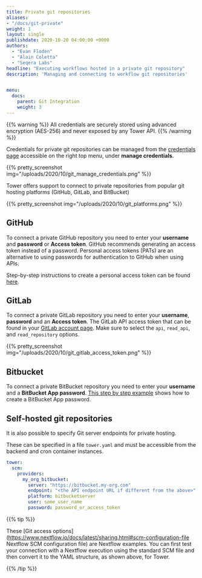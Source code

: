 ```yaml
---
title: Private git repositories
aliases:
- "/docs/git-private"
weight: 1
layout: single
publishdate: 2020-10-20 04:00:00 +0000
authors:
  - "Evan Floden"
  - "Alain Coletta"
  - "Seqera Labs"
headline: "Executing workflows hosted in a private git repository"
description: 'Managing and connecting to workflow git repositories'


menu:
  docs:
    parent: Git Integration
    weight: 3
---
```


{{% warning %}}
All credentials are securely stored using advanced encryption (AES-256) and never exposed by any Tower API.
{{% /warning %}}

Credentials for private git repositories can be managed from the [credentials page](https://tower.nf/credentials) accessible on the right top menu, under **manage credentials**.

{{% pretty_screenshot img="/uploads/2020/10/git_manage_credentials.png" %}}

Tower offers support to connect to private repositories from popular git hosting platforms (GitHub, GitLab, and BitBucket)

{{% pretty_screenshot img="/uploads/2020/10/git_platforms.png" %}}

## GitHub

To connect a private GitHub repository you need to enter your **username** and **password** or **Access token**. GitHub recommends generating an access token instead of a password. Personal access tokens (PATs) are an alternative to using passwords for authentication to GitHub when using APIs.

Step-by-step instructions to create a personal access token can be found [here](https://docs.github.com/en/free-pro-team@latest/github/authenticating-to-github/creating-a-personal-access-token).

## GitLab

To connect a private GitLab repository you need to enter your **username**, **password** and an **Access token**. The GitLab API access token that can be found in your [GitLab account page](https://gitlab.com/profile/personal_access_tokens). Make sure to select the `api`, `read_api`, and  `read_repository` options.

{{% pretty_screenshot img="/uploads/2020/10/git_gitlab_access_token.png" %}}

## Bitbucket

To connect a private BitBucket repository you need to enter your **username** and a **BitBucket App password**. [This step by step example](https://support.atlassian.com/bitbucket-cloud/docs/app-passwords/) shows how to create a BitBucket App password.

## Self-hosted git repositories

It is also possible to specify Git server endpoints for private hosting.

These can be specified in a file `tower.yaml` and must be accessible from the backend and cron container instances.

```yaml
tower:
  scm:
    providers:
      my_org_bitbucket:
        server: "https://bitbucket.my-org.com"
        endpoint: "<the API endpoint URL if different from the above>"
        platform: bitbucketserver
        user: some_user_name
        password: password_or_access_token
```

{{% tip %}}

These [Git access options](https://www.nextflow.io/docs/latest/sharing.html#scm-configuration-file Nextflow SCM configuration file) are Nextflow examples. You can first test your connection with a Nextflow execution using the standard SCM file and then convert it to the YAML structure, as shown above, for Tower.

{{% /tip %}}
